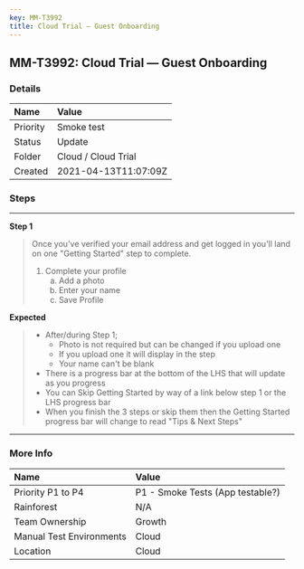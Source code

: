```yaml
---
key: MM-T3992
title: Cloud Trial — Guest Onboarding
---
```


## MM-T3992: Cloud Trial — Guest Onboarding

### Details

| Name     | Value                |
| :------- | :------------------- |
| Priority | Smoke test           |
| Status   | Update               |
| Folder   | Cloud / Cloud Trial  |
| Created  | 2021-04-13T11:07:09Z |

### Steps

<hr/>

**Step 1**

> <article>Once you've verified your email address and get logged in you'll land on one "Getting Started" step to complete.<br><ol><li>Complete your profile<ol style="list-style-type: lower-alpha;"><li>Add a photo</li><li>Enter your name</li><li>Save Profile</li></ol></li></ol></article>

**Expected**

> <article><ul><li>After/during Step 1;<ul><li>Photo is not required but can be changed if you upload one</li><li>If you upload one it will display in the step</li><li>Your name can't be blank</li></ul></li><li>There is a progress bar at the bottom of the LHS that will update as you progress</li><li>You can Skip Getting Started by way of a link below step 1 or the LHS progress bar</li><li>When you finish the 3 steps or skip them then the Getting Started progress bar will change to read "Tips &amp; Next Steps"</li></ul></article>

<hr/>

### More Info

| Name                     | Value                            |
| :----------------------- | :------------------------------- |
| Priority P1 to P4        | P1 - Smoke Tests (App testable?) |
| Rainforest               | N/A                              |
| Team Ownership           | Growth                           |
| Manual Test Environments | Cloud                            |
| Location                 | Cloud                            |
